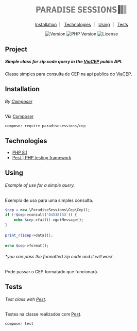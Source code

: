 <h1 align="center">
    <img alt="Paradise Sessions" title="Paradise Sessions" src=".github/logo.png" width="300" />
</h1>

<p align="center">
    <a href="#installation">Installation</a>&nbsp;&nbsp;|&nbsp;&nbsp;
    <a href="#technologies">Technologies</a>&nbsp;&nbsp;|&nbsp;&nbsp;
    <a href="#using">Using</a>&nbsp;&nbsp;|&nbsp;&nbsp;
    <a href="#tests">Tests</a>
</p>

<p align="center">
   <img src="https://img.shields.io/badge/php-%5E8.1-green?style=for-the-badge" alt="Version" />
   <img src="https://img.shields.io/badge/version-1.0-red?style=for-the-badge" alt="PHP Version" />
   <img src="https://img.shields.io/badge/license-MIT-blue?style=for-the-badge" alt="License" />
</p>

## Project

##### Simple class for zip code query in the [ViaCEP](https://viacep.com.br/) public API.

Classe simples para consulta de CEP na api publica do [ViaCEP](https://viacep.com.br/).

## Installation

###### By [Composer](https://getcomposer.org/)

Via [Composer](https://getcomposer.org/)

```shell
composer require paradisesessions/cep
```

## Technologies

-   [PHP 8.1](https://www.php.net/downloads.php#v8.1.18)
-   [Pest | PHP testing framework](https://pestphp.com/)

## Using

###### Example of use for a simple query.

Exemplo de uso para uma simples consulta.

```php
$cep = new \ParadiseSessions\Cep\Cep();
if (!$cep->consult('04538133')) {
    echo $cep->fail()->getMessage();
}

print_r($cep->data());

echo $cep->format();
```

###### \*you can pass the formatted zip code and it will work.

Pode passar o CEP formatado que funcionará.

## Tests

###### Test class with [Pest](https://pestphp.com/).

Testes na classe realizados com [Pest](https://pestphp.com/).

```shell
composer test
```
